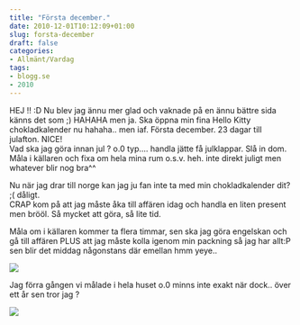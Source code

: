 ```yaml
---
title: "Första december."
date: 2010-12-01T10:12:09+01:00
slug: forsta-december
draft: false
categories:
- Allmänt/Vardag
tags:
- blogg.se
- 2010
---
```

HEJ !! :D Nu blev jag ännu mer glad och vaknade på en ännu bättre sida känns det som ;) HAHAHA men ja. Ska öppna min fina Hello Kitty chokladkalender nu hahaha.. men iaf. Första december. 23 dagar till julafton. NICE!  
Vad ska jag göra innan jul ? o.0 typ.... handla jätte få julklappar. Slå in dom. Måla i källaren och fixa om hela mina rum o.s.v. heh. inte direkt juligt men whatever blir nog bra^^  
  
Nu när jag drar till norge kan jag ju fan inte ta med min chokladkalender dit? ;( dåligt.  
CRAP kom på att jag måste åka till affären idag och handla en liten present men brööl. Så mycket att göra, så lite tid.  
  
Måla om i källaren kommer ta flera timmar, sen ska jag göra engelskan och gå till affären PLUS att jag måste kolla igenom min packning så jag har allt:P sen blir det middag någonstans där emellan hmm yeye..  
  
  
![](/assets/images/blogg.se/dsc01134_119631504.jpg)  
  
Jag förra gången vi målade i hela huset o.0 minns inte exakt när dock.. över ett år sen tror jag ?  
  
  
![](/assets/images/blogg.se/dsc01143_119631645.jpg)